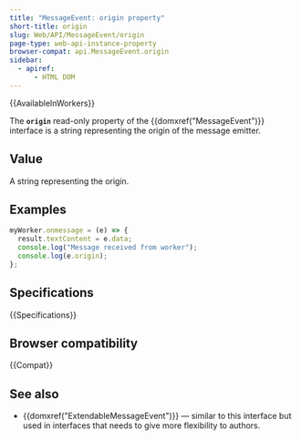 ```yaml
---
title: "MessageEvent: origin property"
short-title: origin
slug: Web/API/MessageEvent/origin
page-type: web-api-instance-property
browser-compat: api.MessageEvent.origin
sidebar:
  - apiref:
      - HTML DOM
---
```


{{AvailableInWorkers}}

The **`origin`** read-only property of the
{{domxref("MessageEvent")}} interface is a string representing the
origin of the message emitter.

## Value

A string representing the origin.

## Examples

```js
myWorker.onmessage = (e) => {
  result.textContent = e.data;
  console.log("Message received from worker");
  console.log(e.origin);
};
```

## Specifications

{{Specifications}}

## Browser compatibility

{{Compat}}

## See also

- {{domxref("ExtendableMessageEvent")}} — similar to this interface but used in
  interfaces that needs to give more flexibility to authors.
